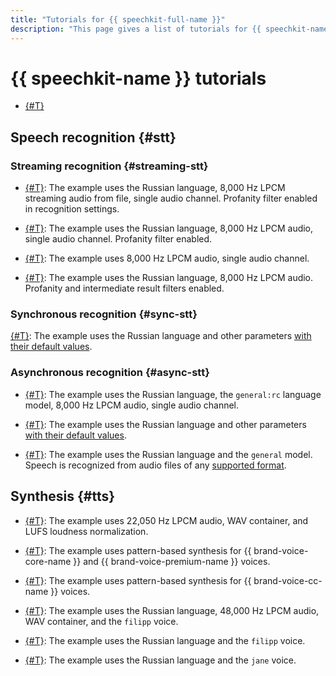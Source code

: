 ```yaml
---
title: "Tutorials for {{ speechkit-full-name }}"
description: "This page gives a list of tutorials for {{ speechkit-name }}."
---
```


# {{ speechkit-name }} tutorials

* [{#T}](./recognizer-bot.md)

## Speech recognition {#stt}

### Streaming recognition {#streaming-stt}

* [{#T}](../stt/api/streaming-examples-v3.md): The example uses the Russian language, 8,000 Hz LPCM streaming audio from file, single audio channel. Profanity filter enabled in recognition settings.

* [{#T}](../stt/api/microphone-streaming.md): The example uses the Russian language, 8,000 Hz LPCM audio, single audio channel. Profanity filter enabled.

* [{#T}](../stt/api/stt-language-labels-example.md): The example uses 8,000 Hz LPCM audio, single audio channel.


* [{#T}](../stt/api/streaming-examples.md): The example uses the Russian language, 8,000 Hz LPCM audio. Profanity and intermediate result filters enabled.

### Synchronous recognition {#sync-stt}

[{#T}](../stt/api/request-examples.md): The example uses the Russian language and other parameters [with their default values](../stt/api/request-api.md#query_params).

### Asynchronous recognition {#async-stt}

* [{#T}](../stt/api/transcribation-lpcm.md): The example uses the Russian language, the `general:rc` language model, 8,000 Hz LPCM audio, single audio channel.

* [{#T}](../stt/api/transcribation-ogg.md): The example uses the Russian language and other parameters [with their default values](../stt/api/transcribation-api.md#sendfile-params).

* [{#T}](../stt/api/batch-transcribation.md): The example uses the Russian language and the `general` model. Speech is recognized from audio files of any [supported format](../formats.md).


## Synthesis {#tts}

* [{#T}](../tts/api/tts-examples-v3.md): The example uses 22,050 Hz LPCM audio, WAV container, and LUFS loudness normalization.


* [{#T}](../tts/api/tts-templates.md): The example uses pattern-based synthesis for {{ brand-voice-core-name }} and {{ brand-voice-premium-name }} voices.

* [{#T}](../tts/api/tts-templates-bvcc.md): The example uses pattern-based synthesis for {{ brand-voice-cc-name }} voices.

* [{#T}](../tts/api/tts-wav.md): The example uses the Russian language, 48,000 Hz LPCM audio, WAV container, and the `filipp` voice.

* [{#T}](../tts/api/tts-ogg.md): The example uses the Russian language and the `filipp` voice.

* [{#T}](../tts/api/tts-ssml.md): The example uses the Russian language and the `jane` voice.

